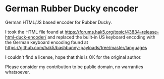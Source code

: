 # German Rubber Ducky encoder
German HTML/JS based encoder for Rubber Ducky.

I took the HTML file found at https://forums.hak5.org/topic/43834-release-html-duck-encoder/ and replaced the built-in US keyboard encoding with the German keyboard encoding found at https://github.com/hak5/bashbunny-payloads/tree/master/languages

I couldn't find a license, hope that this is OK for the original author.

Please consider my contribution to be public domain, no warranties whatsoever.
